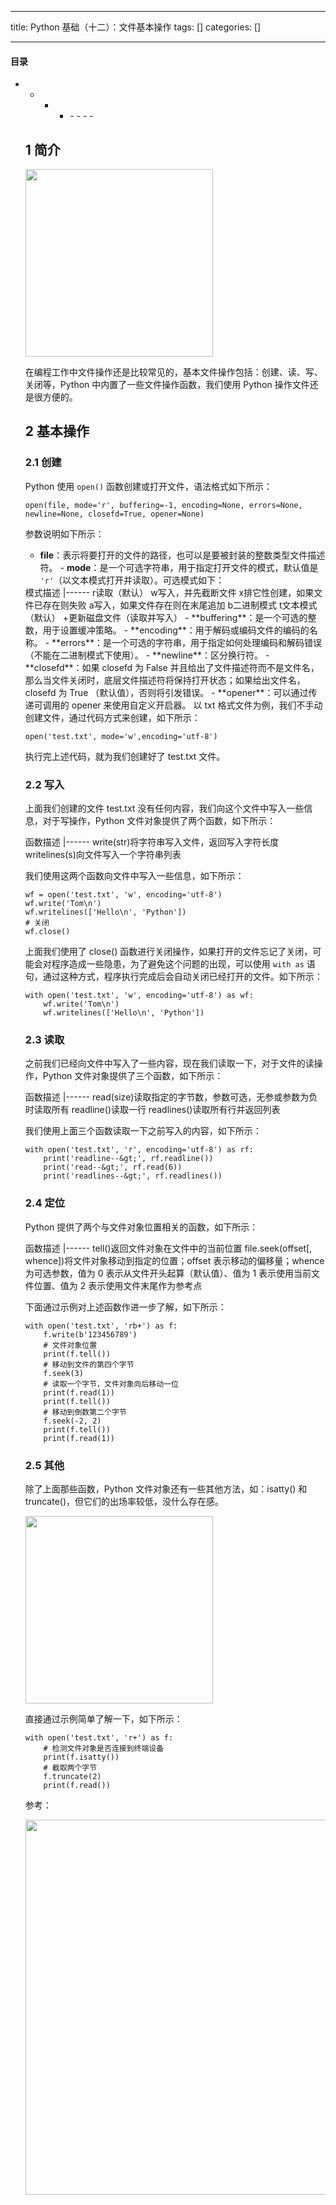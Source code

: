 
--- 
title:  Python 基础（十二）：文件基本操作 
tags: []
categories: [] 

---


#### 目录
- - - <ul><li>- - - - 


## 1 简介

<img src="https://img-blog.csdnimg.cn/20191223200746155.jpg#pic_center" alt="" height="300">

在编程工作中文件操作还是比较常见的，基本文件操作包括：创建、读、写、关闭等，Python 中内置了一些文件操作函数，我们使用 Python 操作文件还是很方便的。

## 2 基本操作

### 2.1 创建

Python 使用 `open()` 函数创建或打开文件，语法格式如下所示：

```
open(file, mode='r', buffering=-1, encoding=None, errors=None, newline=None, closefd=True, opener=None)

```

参数说明如下所示：
-  **file**：表示将要打开的文件的路径，也可以是要被封装的整数类型文件描述符。 -  **mode**：是一个可选字符串，用于指定打开文件的模式，默认值是 `'r'`（以文本模式打开并读取）。可选模式如下： 
<th align="left">模式</th><th align="left">描述</th>
|------
<td align="left">r</td><td align="left">读取（默认）</td>
<td align="left">w</td><td align="left">写入，并先截断文件</td>
<td align="left">x</td><td align="left">排它性创建，如果文件已存在则失败</td>
<td align="left">a</td><td align="left">写入，如果文件存在则在末尾追加</td>
<td align="left">b</td><td align="left">二进制模式</td>
<td align="left">t</td><td align="left">文本模式（默认）</td>
<td align="left">+</td><td align="left">更新磁盘文件（读取并写入）</td>
-  **buffering**：是一个可选的整数，用于设置缓冲策略。 -  **encoding**：用于解码或编码文件的编码的名称。 -  **errors**：是一个可选的字符串，用于指定如何处理编码和解码错误（不能在二进制模式下使用）。 -  **newline**：区分换行符。 -  **closefd**：如果 closefd 为 False 并且给出了文件描述符而不是文件名，那么当文件关闭时，底层文件描述符将保持打开状态；如果给出文件名，closefd 为 True （默认值），否则将引发错误。 -  **opener**：可以通过传递可调用的 opener 来使用自定义开启器。 
以 txt 格式文件为例，我们不手动创建文件，通过代码方式来创建，如下所示：

```
open('test.txt', mode='w',encoding='utf-8')

```

执行完上述代码，就为我们创建好了 test.txt 文件。

### 2.2 写入

上面我们创建的文件 test.txt 没有任何内容，我们向这个文件中写入一些信息，对于写操作，Python 文件对象提供了两个函数，如下所示：

<th align="left">函数</th><th align="left">描述</th>
|------
<td align="left">write(str)</td><td align="left">将字符串写入文件，返回写入字符长度</td>
<td align="left">writelines(s)</td><td align="left">向文件写入一个字符串列表</td>

我们使用这两个函数向文件中写入一些信息，如下所示：

```
wf = open('test.txt', 'w', encoding='utf-8')
wf.write('Tom\n')
wf.writelines(['Hello\n', 'Python'])
# 关闭
wf.close()

```

上面我们使用了 close() 函数进行关闭操作，如果打开的文件忘记了关闭，可能会对程序造成一些隐患，为了避免这个问题的出现，可以使用 `with as` 语句，通过这种方式，程序执行完成后会自动关闭已经打开的文件。如下所示：

```
with open('test.txt', 'w', encoding='utf-8') as wf:
    wf.write('Tom\n')
    wf.writelines(['Hello\n', 'Python'])

```

### 2.3 读取

之前我们已经向文件中写入了一些内容，现在我们读取一下，对于文件的读操作，Python 文件对象提供了三个函数，如下所示：

<th align="left">函数</th><th align="left">描述</th>
|------
<td align="left">read(size)</td><td align="left">读取指定的字节数，参数可选，无参或参数为负时读取所有</td>
<td align="left">readline()</td><td align="left">读取一行</td>
<td align="left">readlines()</td><td align="left">读取所有行并返回列表</td>

我们使用上面三个函数读取一下之前写入的内容，如下所示：

```
with open('test.txt', 'r', encoding='utf-8') as rf:
    print('readline--&gt;', rf.readline())
    print('read--&gt;', rf.read(6))
    print('readlines--&gt;', rf.readlines())

```

### 2.4 定位

Python 提供了两个与文件对象位置相关的函数，如下所示：

<th align="left">函数</th><th align="left">描述</th>
|------
<td align="left">tell()</td><td align="left">返回文件对象在文件中的当前位置</td>
<td align="left">file.seek(offset[, whence])</td><td align="left">将文件对象移动到指定的位置；offset 表示移动的偏移量；whence 为可选参数，值为 0 表示从文件开头起算（默认值）、值为 1 表示使用当前文件位置、值为 2 表示使用文件末尾作为参考点</td>

下面通过示例对上述函数作进一步了解，如下所示：

```
with open('test.txt', 'rb+') as f:
    f.write(b'123456789')
    # 文件对象位置
    print(f.tell())
    # 移动到文件的第四个字节
    f.seek(3)
    # 读取一个字节，文件对象向后移动一位
    print(f.read(1))
    print(f.tell())
    # 移动到倒数第二个字节
    f.seek(-2, 2)
    print(f.tell())
    print(f.read(1))

```

### 2.5 其他

除了上面那些函数，Python 文件对象还有一些其他方法，如：isatty() 和 truncate()，但它们的出场率较低，没什么存在感。

<img src="https://img-blog.csdnimg.cn/2019122421030477.jpeg#pic_center" alt="" height="300">

直接通过示例简单了解一下，如下所示：

```
with open('test.txt', 'r+') as f:
    # 检测文件对象是否连接到终端设备
    print(f.isatty())
    # 截取两个字节
    f.truncate(2)
    print(f.read())

```

参考： 

<img src="https://img-blog.csdnimg.cn/20191212073821865.png#pic_center" alt="" width="600">

